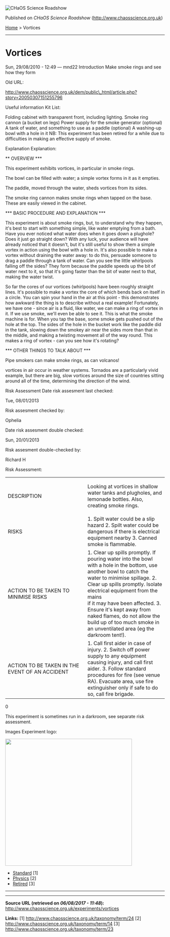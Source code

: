 <img src="http://www.chaosscience.org.uk/sites/default/files/garland_logo.png" alt="CHaOS Science Roadshow" id="logo" class="print-logo" />

Published on *CHaOS Science Roadshow* (<http://www.chaosscience.org.uk>)

[Home](http://www.chaosscience.org.uk/) &gt; Vortices

------------------------------------------------------------------------

Vortices
========

<span class="submitted">Sun, 29/08/2010 - 12:49 — mnd22</span>
Introduction
Make smoke rings and see how they form

Old URL: 

http://www.chaosscience.org.uk/dem/public\_html/article.php?story=20050307151255796

Useful information
Kit List: 

Folding cabinet with transparent front, including lighting.
Smoke ring cannon (a bucket on legs)
Power supply for the smoke generator
(optional) A tank of water, and something to use as a paddle
(optional) A washing-up bowl with a hole in it
NB: This experiment has been retired for a while due to difficulties in making an effective supply of smoke.

Explanation
Explanation: 

\*\* OVERVIEW \*\*\*

This experiment exhibits vortices, in particular in smoke rings.

The bowl can be filled with water; a simple vortex forms in it as it empties.

The paddle, moved through the water, sheds vortices from its sides.

The smoke ring cannon makes smoke rings when tapped on the base. These are easily viewed in the cabinet.

\*\*\* BASIC PROCEDURE AND EXPLANATION \*\*\*

This experiment is about smoke rings, but, to understand why they happen, it's best to start with something simple, like water emptying from a bath. Have you ever noticed what water does when it goes down a plughole? Does it just go straight down? With any luck, your audience will have already noticed that it doesn't, but it's still useful to show them a simple vortex in action using the bowl with a hole in. It's also possible to make a vortex without draining the water away: to do this, persuade someone to drag a paddle through a tank of water. Can you see the little whirlpools falling off the sides? They form because the paddle speeds up the bit of water next to it, so that it's going faster than the bit of water next to that, making the water twist.

So far the cores of our vortices (whirlpools) have been roughly straight lines. It's possible to make a vortex the core of which bends back on itself in a circle. You can spin your hand in the air at this point - this demonstrates how awkward the thing is to describe without a real example! Fortunately, we have one - since air is a fluid, like water, we can make a ring of vortex in it. If we use smoke, we'll even be able to see it. This is what the smoke machine is for. When you tap the base, some smoke gets pushed out of the hole at the top. The sides of the hole in the bucket work like the paddle did in the tank, slowing down the smokey air near the sides more than that in the middle, and making a twisting movement all of the way round. This makes a ring of vortex - can you see how it's rotating?

\*\*\* OTHER THINGS TO TALK ABOUT \*\*\*

Pipe smokers can make smoke rings, as can volcanos!

vortices in air occur in weather systems. Tornados are a particularly vivid example, but there are big, slow vortices around the size of countries sitting around all of the time, determining the direction of the wind.

Risk Assessment
Date risk assesment last checked: 

<span class="date-display-single">Tue, 08/01/2013</span>

Risk assesment checked by: 

Ophelia

Date risk assesment double checked: 

<span class="date-display-single">Sun, 20/01/2013</span>

Risk assesment double-checked by: 

Richard H

Risk Assessment: 

<table>
<colgroup>
<col width="50%" />
<col width="50%" />
</colgroup>
<tbody>
<tr class="odd">
<td>DESCRIPTION</td>
<td><p>Looking at vortices in shallow water tanks and plugholes, and lemonade bottles. Also, creating smoke rings.</p></td>
</tr>
<tr class="even">
<td>RISKS</td>
<td>1. Spilt water could be a slip hazard
2. Spilt water could be dangerous if there is electrical equipment nearby
3. Canned smoke is flammable.</td>
</tr>
<tr class="odd">
<td>ACTION TO BE TAKEN TO MINIMISE RISKS</td>
<td>1. Clear up spills promptly. If pouring water into the bowl with a hole in the bottom, use another bowl to catch the water to minimise spillage.
2. Clear up spills promptly. Isolate electrical equipment from the mains<br />
if it may have been affected.
3. Ensure it's kept away from naked flames, do not allow the build up of too much smoke in an unventilated area (eg the darkroom tent!).</td>
</tr>
<tr class="even">
<td>ACTION TO BE TAKEN IN THE EVENT OF AN ACCIDENT</td>
<td>1. Call first aider in case of injury.
2. Switch off power supply to any equipment causing injury, and call first aider.
3. Follow standard procedures for fire (see venue RA). Evacuate area, use fire extinguisher only if safe to do so, call fire brigade.</td>
</tr>
</tbody>
</table>

0

This experiment is sometimes run in a darkroom, see separate risk assessment.

Images
Experiment logo: 

<img src="http://www.chaosscience.org.uk/sites/default/files/imagefield_default_images/unknownexpt.png?1321624030" class="imagefield imagefield-field_experiment_logo" width="400" height="400" />

-   [Standard](http://www.chaosscience.org.uk/taxonomy/term/24 "A standard CHaOS experiment, useable for all hands-on events.") <span class="print-footnote">\[1\]</span>
-   [Physics](http://www.chaosscience.org.uk/taxonomy/term/14) <span class="print-footnote">\[2\]</span>
-   [Retired](http://www.chaosscience.org.uk/taxonomy/term/23 "An elderly experiment no longer in active use.") <span class="print-footnote">\[3\]</span>

****

------------------------------------------------------------------------

**Source URL (retrieved on *06/08/2017 - 11:48*):** <http://www.chaosscience.org.uk/experiments/vortices>

**Links:**
\[1\] http://www.chaosscience.org.uk/taxonomy/term/24
\[2\] http://www.chaosscience.org.uk/taxonomy/term/14
\[3\] http://www.chaosscience.org.uk/taxonomy/term/23

